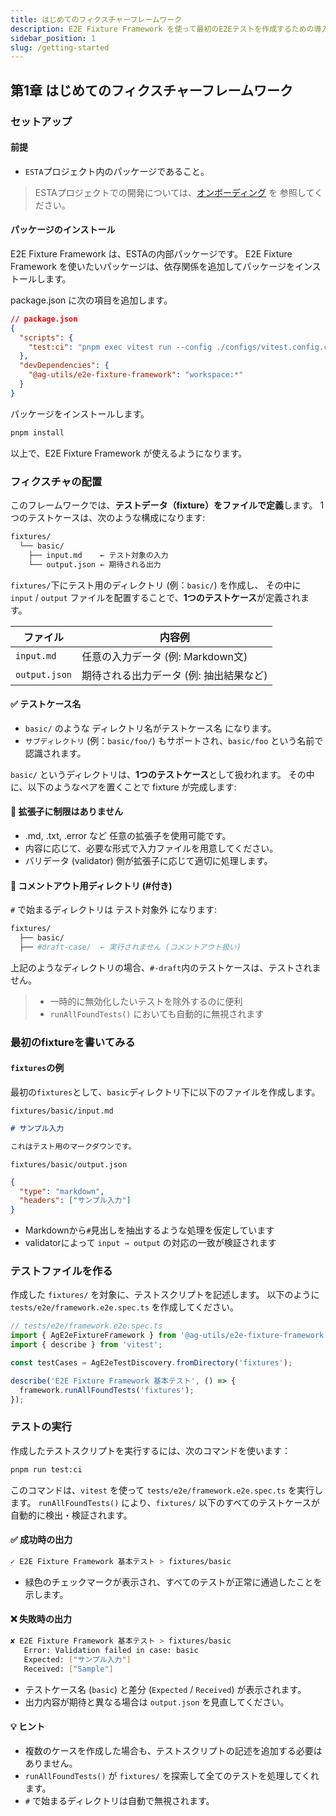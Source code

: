 ```yaml
---
title: はじめてのフィクスチャーフレームワーク
description: E2E Fixture Framework を使って最初のE2Eテストを作成するための導入ガイドです。
sidebar_position: 1
slug: /getting-started
---
```


## 第1章 はじめてのフィクスチャーフレームワーク

### セットアップ

#### 前提

- `ESTA`プロジェクト内のパッケージであること。

> ESTAプロジェクトでの開発については、[オンボーディング](../../../../../docs/onboarding/README.ja.md) を
> 参照してください。

#### パッケージのインストール

E2E Fixture Framework は、ESTAの内部パッケージです。
E2E Fixture Framework を使いたいパッケージは、依存関係を追加してパッケージをインストールします。

package.json に次の項目を追加します。

```json
// package.json
{
  "scripts": {
    "test:ci": "pnpm exec vitest run --config ./configs/vitest.config.ci.ts"
  },
  "devDependencies": {
    "@ag-utils/e2e-fixture-framework": "workspace:*"
  }
}
```

パッケージをインストールします。

```bash
pnpm install
```

以上で、E2E Fixture Framework が使えるようになります。

### フィクスチャの配置

このフレームワークでは、**テストデータ（fixture）をファイルで定義**します。
1つのテストケースは、次のような構成になります:

```bash
fixtures/
  └── basic/
    ├── input.md    ← テスト対象の入力
    └── output.json ← 期待される出力
```

`fixtures/`下にテスト用のディレクトリ (例：`basic/`) を作成し、
その中に `input` / `output` ファイルを配置することで、**1つのテストケース**が定義されます。

| ファイル      | 内容例                                  |
| ------------- | --------------------------------------- |
| `input.md`    | 任意の入力データ (例: Markdown文)       |
| `output.json` | 期待される出力データ (例: 抽出結果など) |

#### ✅ テストケース名

- `basic/` のような ディレクトリ名がテストケース名 になります。
- `サブディレクトリ` (例：`basic/foo/`) もサポートされ、`basic/foo` という名前で認識されます。

`basic/` というディレクトリは、**1つのテストケース**として扱われます。
その中に、以下のようなペアを置くことで fixture が完成します:

#### 📂 拡張子に制限はありません

- .md, .txt, .error など 任意の拡張子を使用可能です。
- 内容に応じて、必要な形式で入力ファイルを用意してください。
- バリデータ (validator) 側が拡張子に応じて適切に処理します。

#### 🚫 コメントアウト用ディレクトリ (#付き)

`#` で始まるディレクトリは テスト対象外 になります:

```bash
fixtures/
  ├── basic/
  ├── #draft-case/  ← 実行されません (コメントアウト扱い)
```

上記のようなディレクトリの場合、`#-draft`内のテストケースは、テストされません。

> - 一時的に無効化したいテストを除外するのに便利
> - `runAllFoundTests()` においても自動的に無視されます

### 最初のfixtureを書いてみる

#### `fixtures`の例

最初の`fixtures`として、`basic`ディレクトリ下に以下のファイルを作成します。

`fixtures/basic/input.md`

```markdown
# サンプル入力

これはテスト用のマークダウンです。
```

`fixtures/basic/output.json`

```json
{
  "type": "markdown",
  "headers": ["サンプル入力"]
}
```

- Markdownから`#`見出しを抽出するような処理を仮定しています
- validatorによって `input → output` の対応の一致が検証されます

### テストファイルを作る

作成した `fixtures/` を対象に、テストスクリプトを記述します。
以下のように `tests/e2e/framework.e2e.spec.ts` を作成してください。

```typescript
// tests/e2e/framework.e2e.spec.ts
import { AgE2eFixtureFramework } from '@ag-utils/e2e-fixture-framework';
import { describe } from 'vitest';

const testCases = AgE2eTestDiscovery.fromDirectory('fixtures');

describe('E2E Fixture Framework 基本テスト', () => {
  framework.runAllFoundTests('fixtures');
});
```

### テストの実行

作成したテストスクリプトを実行するには、次のコマンドを使います：

```bash
pnpm run test:ci
```

このコマンドは、`vitest` を使って `tests/e2e/framework.e2e.spec.ts` を実行します。
`runAllFoundTests()` により、`fixtures/` 以下のすべてのテストケースが自動的に検出・検証されます。

#### ✅ 成功時の出力

```bash
✓ E2E Fixture Framework 基本テスト > fixtures/basic
```

- 緑色のチェックマークが表示され、すべてのテストが正常に通過したことを示します。

#### ❌ 失敗時の出力

```bash
✘ E2E Fixture Framework 基本テスト > fixtures/basic
   Error: Validation failed in case: basic
   Expected: ["サンプル入力"]
   Received: ["Sample"]
```

- テストケース名 (`basic`) と差分 (`Expected` / `Received`) が表示されます。
- 出力内容が期待と異なる場合は `output.json` を見直してください。

#### 💡 ヒント

- 複数のケースを作成した場合も、テストスクリプトの記述を追加する必要はありません。
- `runAllFoundTests()` が `fixtures/` を探索して全てのテストを処理してくれます。
- `#` で始まるディレクトリは自動で無視されます。
